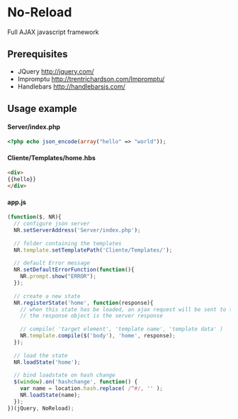# No-Reload
Full AJAX javascript framework

## Prerequisites

* JQuery http://jquery.com/
* Impromptu http://trentrichardson.com/Impromptu/
* Handlebars http://handlebarsjs.com/

## Usage example

#### Server/index.php
```php
<?php echo json_encode(array("hello" => "world"));
```

#### Cliente/Templates/home.hbs
```html
<div>
{{hello}}
</div>
```

#### app.js
```javascript
(function($, NR){
  // configure json server
  NR.setServerAddress('Server/index.php');
  
  // folder containing the templates
  NR.template.setTemplatePath('Cliente/Templates/');
  
  // default Error message
  NR.setDefaultErrorFunction(function(){
    NR.prompt.show("ERROR");
  });
  
  // create a new state
  NR.registerState('home', function(response){
    // when this state has be loaded, an ajax request will be sent to the server
    // the response object is the server response
    
    // compile( 'target element', 'template name', 'template data' )
    NR.template.compile($('body'), 'home', response);
  });
  
  // load the state 
  NR.loadState('home');
  
  // bind loadstate on hash change
  $(window).on('hashchange', function() {
    var name = location.hash.replace( /^#/, '' );
    NR.loadState(name);
  });
})(jQuery, NoReload);

```
